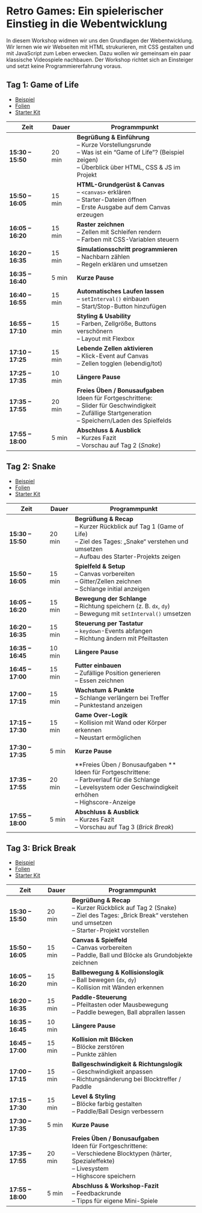 # Retro Games: Ein spielerischer Einstieg in die Webentwicklung

In diesem Workshop widmen wir uns den Grundlagen der Webentwicklung.
Wir lernen wie wir Webseiten mit HTML strukurieren, mit CSS gestalten und mit JavaScript zum Leben erwecken.
Dazu wollen wir gemeinsam ein paar klassische Videospiele nachbauen.
Der Workshop richtet sich an Einsteiger und setzt keine Programmiererfahrung voraus.

## Tag 1: Game of Life


- [Beispiel](https://gh.rs-software.dev/day1/example.html)
- [Folien](https://gh.rs-software.dev/day1/)
- [Starter Kit](https://github.com/RS-Software-Dev/workshop-retro-games/releases/latest)

| Zeit              | Dauer  | Programmpunkt                                                                                                                                                        |
| ----------------- | ------ | -------------------------------------------------------------------------------------------------------------------------------------------------------------------- |
| **15:30 – 15:50** | 20 min | **Begrüßung & Einführung**<br>– Kurze Vorstellungsrunde<br>– Was ist ein “Game of Life”? (Beispiel zeigen)<br>– Überblick über HTML, CSS & JS im Projekt             |
| **15:50 – 16:05** | 15 min | **HTML-Grundgerüst & Canvas**<br>– `<canvas>` erklären<br>– Starter-Dateien öffnen<br>– Erste Ausgabe auf dem Canvas erzeugen                                        |
| **16:05 – 16:20** | 15 min | **Raster zeichnen**<br>– Zellen mit Schleifen rendern<br>– Farben mit CSS-Variablen steuern                                                                          |
| **16:20 – 16:35** | 15 min | **Simulationsschritt programmieren**<br>– Nachbarn zählen<br>– Regeln erklären und umsetzen                                                                          |
| **16:35 – 16:40** | 5 min  | **Kurze Pause**                                                                                                                                                    |
| **16:40 – 16:55** | 15 min | **Automatisches Laufen lassen**<br>– `setInterval()` einbauen<br>– Start/Stop-Button hinzufügen                                                                      |
| **16:55 – 17:10** | 15 min | **Styling & Usability**<br>– Farben, Zellgröße, Buttons verschönern<br>– Layout mit Flexbox                                                                          |
| **17:10 – 17:25** | 15 min | **Lebende Zellen aktivieren**<br>– Klick-Event auf Canvas<br>– Zellen togglen (lebendig/tot)                                                                         |
| **17:25 – 17:35** | 10 min | **Längere Pause**                                                                                                                                                  |
| **17:35 – 17:55** | 20 min | **Freies Üben / Bonusaufgaben**<br>Ideen für Fortgeschrittene:<br>– Slider für Geschwindigkeit<br>– Zufällige Startgeneration<br>– Speichern/Laden des Spielfelds |
| **17:55 – 18:00** | 5 min  | **Abschluss & Ausblick**<br>– Kurzes Fazit<br>– Vorschau auf Tag 2 (*Snake*)                                                                                         |




## Tag 2: Snake

- [Beispiel](https://gh.rs-software.dev/day2/example.html)
- [Folien](https://gh.rs-software.dev/day2/)
- [Starter Kit](https://github.com/RS-Software-Dev/workshop-retro-games/releases/latest)

| Zeit              | Dauer  | Programmpunkt                                                                                                                                                        |
| ----------------- | ------ | -------------------------------------------------------------------------------------------------------------------------------------------------------------------- |
| **15:30 – 15:50** | 20 min | **Begrüßung & Recap**<br>– Kurzer Rückblick auf Tag 1 (Game of Life)<br>– Ziel des Tages: „Snake“ verstehen und umsetzen<br>– Aufbau des Starter-Projekts zeigen     |
| **15:50 – 16:05** | 15 min | **Spielfeld & Setup**<br>– Canvas vorbereiten<br>– Gitter/Zellen zeichnen<br>– Schlange initial anzeigen                                                             |
| **16:05 – 16:20** | 15 min | **Bewegung der Schlange**<br>– Richtung speichern (z. B. `dx`, `dy`)<br>– Bewegung mit `setInterval()` umsetzen                                                      |
| **16:20 – 16:35** | 15 min | **Steuerung per Tastatur**<br>– `keydown`-Events abfangen<br>– Richtung ändern mit Pfeiltasten                                                                       |
| **16:35 – 16:45** | 10 min | **Längere Pause**                                                                                                                                                  |
| **16:45 – 17:00** | 15 min | **Futter einbauen**<br>– Zufällige Position generieren<br>– Essen zeichnen                                                                                           |
| **17:00 – 17:15** | 15 min | **Wachstum & Punkte**<br>– Schlange verlängern bei Treffer<br>– Punktestand anzeigen                                                                                 |
| **17:15 – 17:30** | 15 min | **Game Over-Logik**<br>– Kollision mit Wand oder Körper erkennen<br>– Neustart ermöglichen                                                                           |
| **17:30 – 17:35** | 5 min  | **Kurze Pause**                                                                                                                                                    |
| **17:35 – 17:55** | 20 min | **Freies Üben / Bonusaufgaben **<br> Ideen für Fortgeschrittene:<br>– Farbverlauf für die Schlange<br>– Levelsystem oder Geschwindigkeit erhöhen<br>– Highscore-Anzeige |
| **17:55 – 18:00** | 5 min  | **Abschluss & Ausblick**<br>– Kurzes Fazit<br>– Vorschau auf Tag 3 (*Brick Break*)                                                                                   |


## Tag 3: Brick Break

- [Beispiel](https://gh.rs-software.dev/day3/example.html)
- [Folien](https://gh.rs-software.dev/day3/)
- [Starter Kit](https://github.com/RS-Software-Dev/workshop-retro-games/releases/latest)

| Zeit              | Dauer  | Programmpunkt                                                                                                                                                    |
| ----------------- | ------ | ---------------------------------------------------------------------------------------------------------------------------------------------------------------- |
| **15:30 – 15:50** | 20 min | **Begrüßung & Recap**<br>– Kurzer Rückblick auf Tag 2 (Snake)<br>– Ziel des Tages: „Brick Break“ verstehen und umsetzen<br>– Starter-Projekt vorstellen          |
| **15:50 – 16:05** | 15 min | **Canvas & Spielfeld**<br>– Canvas vorbereiten<br>– Paddle, Ball und Blöcke als Grundobjekte zeichnen                                                            |
| **16:05 – 16:20** | 15 min | **Ballbewegung & Kollisionslogik**<br>– Ball bewegen (`dx`, `dy`)<br>– Kollision mit Wänden erkennen                                                             |
| **16:20 – 16:35** | 15 min | **Paddle-Steuerung**<br>– Pfeiltasten oder Mausbewegung<br>– Paddle bewegen, Ball abprallen lassen                                                               |
| **16:35 – 16:45** | 10 min | **Längere Pause**                                                                                                                                              |
| **16:45 – 17:00** | 15 min | **Kollision mit Blöcken**<br>– Blöcke zerstören<br>– Punkte zählen                                                                                               |
| **17:00 – 17:15** | 15 min | **Ballgeschwindigkeit & Richtungslogik**<br>– Geschwindigkeit anpassen<br>– Richtungsänderung bei Blocktreffer / Paddle                                          |
| **17:15 – 17:30** | 15 min | **Level & Styling**<br>– Blöcke farbig gestalten<br>– Paddle/Ball Design verbessern                                                                              |
| **17:30 – 17:35** | 5 min  | **Kurze Pause**                                                                                                                                                |
| **17:35 – 17:55** | 20 min | **Freies Üben / Bonusaufgaben**<br> Ideen für Fortgeschrittene:<br>– Verschiedene Blocktypen (härter, Spezialeffekte)<br>– Livesystem<br>– Highscore speichern |
| **17:55 – 18:00** | 5 min  | **Abschluss & Workshop-Fazit**<br>– Feedbackrunde<br>– Tipps für eigene Mini-Spiele                                                                              |